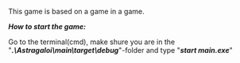 This game is based on a game in a game.

***___How to start the game:___***<br>

Go to the terminal(cmd), make shure you are in the "***.\Astragaloi\main\target\debug***"-folder and type "***start main.exe***"
